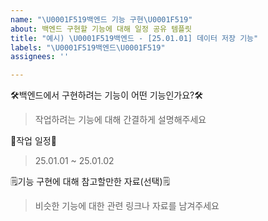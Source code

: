 ```yaml
---
name: "\U0001F519백엔드 기능 구현\U0001F519"
about: 백엔드 구현할 기능에 대해 일정 공유 템플릿
title: "예시) \U0001F519백엔드 - [25.01.01] 데이터 저장 기능"
labels: "\U0001F519백엔드\U0001F519"
assignees: ''

---
```


🛠️백엔드에서 구현하려는 기능이 어떤 기능인가요?🛠️

> 작업하려는 기능에 대해 간결하게 설명해주세요

📅작업 일정📅 

> 25.01.01 ~ 25.01.02

🗒️기능 구현에 대해 참고할만한 자료(선택)🗒️

> 비슷한 기능에 대한 관련 링크나 자료를 남겨주세요
